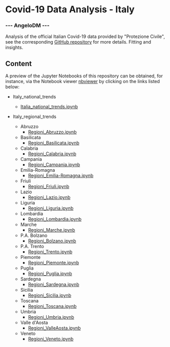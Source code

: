 # Covid-19 Data Analysis - Italy

### --- AngeloDM ---

Analysis of the official Italian Covid-19 data provided by "Protezione Civile", see the corresponding [GitHub repository](https://github.com/pcm-dpc/COVID-19) for more details. Fitting and insights.

## Content
A preview of the Jupyter Notebooks of this repository can be obtained, for instance, via the Notebook viewer [nbviewer](https://nbviewer.jupyter.org) by clicking on the links listed below:

- Italy_national_trends
  - [Italia_national_trends.ipynb](https://nbviewer.jupyter.org/github/angelodm/covid-19_Italy/blob/master/Italy_national_trends/Italia_national_trends.ipynb)
  
- Italy_regional_trends
  - Abruzzo
    - [Regioni_Abruzzo.ipynb](https://nbviewer.jupyter.org/github/angelodm/covid-19_Italy/blob/master/Italy_regional_trends/Abruzzo/Regioni_Abruzzo.ipynb)
  - Basilicata
    - [Regioni_Basilicata.ipynb](https://nbviewer.jupyter.org/github/angelodm/covid-19_Italy/blob/master/Italy_regional_trends/Basilicata/Regioni_Basilicata.ipynb)
  - Calabria
    - [Regioni_Calabria.ipynb](https://nbviewer.jupyter.org/github/angelodm/covid-19_Italy/blob/master/Italy_regional_trends/Calabria/Regioni_Calabria.ipynb)
  - Campania
    - [Regioni_Campania.ipynb](https://nbviewer.jupyter.org/github/angelodm/covid-19_Italy/blob/master/Italy_regional_trends/Campania/Regioni_Campania.ipynb)
  - Emilia-Romagna
    - [Regioni_Emilia-Romagna.ipynb](https://nbviewer.jupyter.org/github/angelodm/covid-19_Italy/blob/master/Italy_regional_trends/Emilia-Romagna/Regioni_Emilia-Romagna.ipynb)
  - Friuli
    - [Regioni_Friuli.ipynb](https://nbviewer.jupyter.org/github/angelodm/covid-19_Italy/blob/master/Italy_regional_trends/Friuli/Regioni_Friuli.ipynb)
  - Lazio
    - [Regioni_Lazio.ipynb](https://nbviewer.jupyter.org/github/angelodm/covid-19_Italy/blob/master/Italy_regional_trends/Lazio/Regioni_Lazio.ipynb)
  - Liguria
    - [Regioni_Liguria.ipynb](https://nbviewer.jupyter.org/github/angelodm/covid-19_Italy/blob/master/Italy_regional_trends/Liguria/Regioni_Liguria.ipynb)
  - Lombardia
    - [Regioni_Lombardia.ipynb](https://nbviewer.jupyter.org/github/angelodm/covid-19_Italy/blob/master/Italy_regional_trends/Lombardia/Regioni_Lombardia.ipynb)
  - Marche
    - [Regioni_Marche.ipynb](https://nbviewer.jupyter.org/github/angelodm/covid-19_Italy/blob/master/Italy_regional_trends/Marche/Regioni_Marche.ipynb)
  - P.A. Bolzano
    - [Regioni_Bolzano.ipynb](https://nbviewer.jupyter.org/github/angelodm/covid-19_Italy/blob/master/Italy_regional_trends/Bolzano/Regioni_Bolzano.ipynb)
  - P.A. Trento
    - [Regioni_Trento.ipynb](https://nbviewer.jupyter.org/github/angelodm/covid-19_Italy/blob/master/Italy_regional_trends/Trento/Regioni_Trento.ipynb)
  - Piemonte
    - [Regioni_Piemonte.ipynb](https://nbviewer.jupyter.org/github/angelodm/covid-19_Italy/blob/master/Italy_regional_trends/Piemonte/Regioni_Piemonte.ipynb)
  - Puglia
    - [Regioni_Puglia.ipynb](https://nbviewer.jupyter.org/github/angelodm/covid-19_Italy/blob/master/Italy_regional_trends/Puglia/Regioni_Puglia.ipynb)
  - Sardegna
    - [Regioni_Sardegna.ipynb](https://nbviewer.jupyter.org/github/angelodm/covid-19_Italy/blob/master/Italy_regional_trends/Sardegna/Regioni_Sardegna.ipynb)
  - Sicilia
    - [Regioni_Sicilia.ipynb](https://nbviewer.jupyter.org/github/angelodm/covid-19_Italy/blob/master/Italy_regional_trends/Sicilia/Regioni_Sicilia.ipynb)
  - Toscana
    - [Regioni_Toscana.ipynb](https://nbviewer.jupyter.org/github/angelodm/covid-19_Italy/blob/master/Italy_regional_trends/Toscana/Regioni_Toscana.ipynb)
  - Umbria
    - [Regioni_Umbria.ipynb](https://nbviewer.jupyter.org/github/angelodm/covid-19_Italy/blob/master/Italy_regional_trends/Umbria/Regioni_Umbria.ipynb)
  - Valle d'Aosta
    - [Regioni_ValleAosta.ipynb](https://nbviewer.jupyter.org/github/angelodm/covid-19_Italy/blob/master/Italy_regional_trends/Valle%20d'Aosta/Regioni_ValleAosta.ipynb)
  - Veneto
    - [Regioni_Veneto.ipynb](https://nbviewer.jupyter.org/github/angelodm/covid-19_Italy/blob/master/Italy_regional_trends/Veneto/Regioni_Veneto.ipynb)
  
